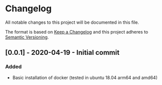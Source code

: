 # Changelog
All notable changes to this project will be documented in this file.

The format is based on [Keep a Changelog](http://keepachangelog.com/en/1.0.0/)
and this project adheres to [Semantic Versioning](http://semver.org/spec/v2.0.0.html).



## [0.0.1] - 2020-04-19 -  Initial commit
### Added
- Basic installation of docker (tested in ubuntu 18.04 arm64 and amd64)
